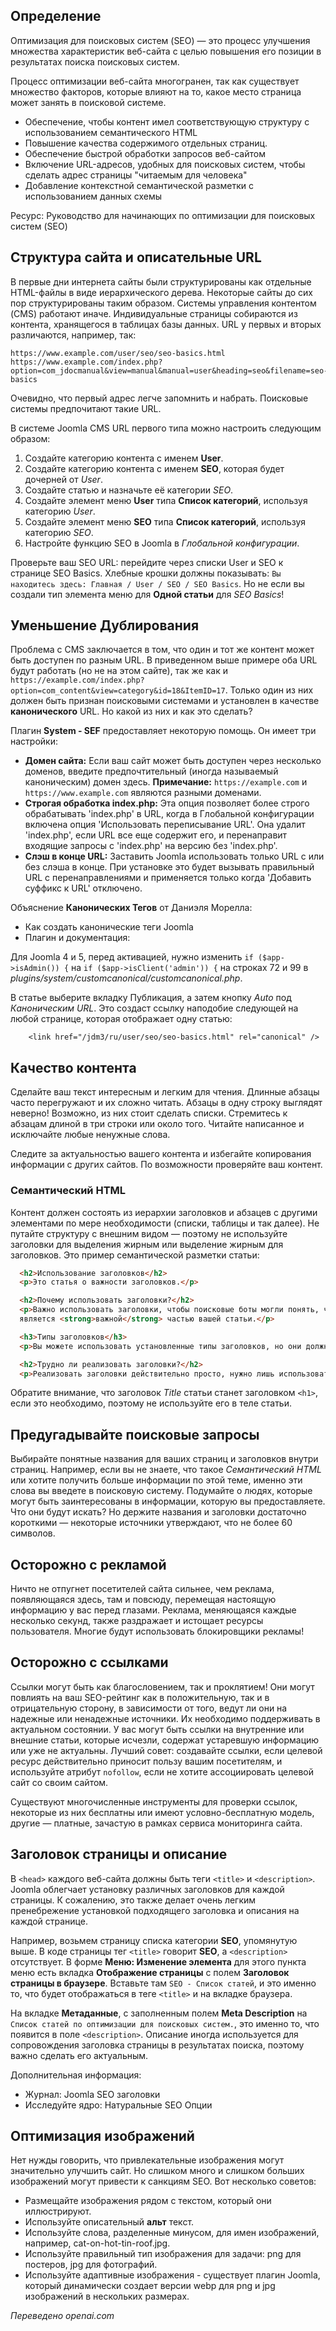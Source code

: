 <!-- Filename: jdocmanual?manual=user&heading=seo&filename=seo-basics.md / Display title: Основы SEO  -->

## Определение

Оптимизация для поисковых систем (SEO) — это процесс улучшения множества характеристик веб-сайта с целью повышения его позиции в результатах поиска поисковых систем.

Процесс оптимизации веб-сайта многогранен, так как существует множество факторов, которые влияют на то, какое место страница может занять в поисковой системе.

- Обеспечение, чтобы контент имел соответствующую структуру с использованием семантического HTML
- Повышение качества содержимого отдельных страниц.
- Обеспечение быстрой обработки запросов веб-сайтом
- Включение URL-адресов, удобных для поисковых систем, чтобы сделать адрес страницы "читаемым для человека"
- Добавление контекстной семантической разметки с использованием данных схемы

Ресурс: Руководство для начинающих по оптимизации для поисковых систем (SEO)

## Структура сайта и описательные URL

В первые дни интернета сайты были структурированы как отдельные HTML-файлы в виде иерархического дерева. Некоторые сайты до сих пор структурированы таким образом. Системы управления контентом (CMS) работают иначе. Индивидуальные страницы собираются из контента, хранящегося в таблицах базы данных. URL у первых и вторых различаются, например, так:
```
https://www.example.com/user/seo/seo-basics.html
https://www.example.com/index.php?option=com_jdocmanual&view=manual&manual=user&heading=seo&filename=seo-basics
```
Очевидно, что первый адрес легче запомнить и набрать. Поисковые системы предпочитают такие URL.

В системе Joomla CMS URL первого типа можно настроить следующим образом:

1. Создайте категорию контента с именем **User**.
2. Создайте категорию контента с именем **SEO**, которая будет дочерней от *User*.
3. Создайте статью и назначьте её категории *SEO*.
4. Создайте элемент меню **User** типа **Список категорий**, используя категорию *User*.
5. Создайте элемент меню **SEO** типа **Список категорий**, используя категорию *SEO*.
6. Настройте функцию SEO в Joomla в *Глобальной конфигурации*.

Проверьте ваш SEO URL: перейдите через списки User и SEO к странице SEO Basics. Хлебные крошки должны показывать: `Вы находитесь здесь: Главная / User / SEO / SEO Basics`. Но не если вы создали тип элемента меню для **Одной статьи** для *SEO Basics*!  

## Уменьшение Дублирования

Проблема с CMS заключается в том, что один и тот же контент может быть доступен по разным URL. В приведенном выше примере оба URL будут работать (но не на этом сайте), так же как и `https://example.com/index.php?option=com_content&view=category&id=18&ItemID=17`. Только один из них должен быть признан поисковыми системами и установлен в качестве **канонического** URL. Но какой из них и как это сделать?

Плагин **System - SEF** предоставляет некоторую помощь. Он имеет три настройки:

* **Домен сайта:** Если ваш сайт может быть доступен через несколько доменов, введите предпочтительный (иногда называемый каноническим) домен здесь. **Примечание:** `https://example.com` и `https://www.example.com` являются разными доменами.
* **Строгая обработка index.php:** Эта опция позволяет более строго обрабатывать 'index.php' в URL, когда в Глобальной конфигурации включена опция 'Использовать переписывание URL'. Она удалит 'index.php', если URL все еще содержит его, и перенаправит входящие запросы с 'index.php' на версию без 'index.php'.
* **Слэш в конце URL:** Заставить Joomla использовать только URL с или без слэша в конце. При установке это будет вызывать правильный URL с перенаправлениями и применяется только когда 'Добавить суффикс к URL' отключено.

Объяснение **Канонических Тегов** от Даниэля Морелла:

* Как создать канонические теги Joomla
* Плагин и документация:

Для Joomla 4 и 5, перед активацией, нужно изменить `if ($app->isAdmin()) {` на `if ($app->isClient('admin')) {` на строках 72 и 99 в *plugins/system/customcanonical/customcanonical.php*.

В статье выберите вкладку Публикация, а затем кнопку *Auto* под *Каноническим URL*. Это создаст ссылку наподобие следующей на любой странице, которая отображает одну статью:
```
	<link href="/jdm3/ru/user/seo/seo-basics.html" rel="canonical" />
```

## Качество контента

Сделайте ваш текст интересным и легким для чтения. Длинные абзацы часто перегружают и их сложно читать. Абзацы в одну строку выглядят неверно! Возможно, из них стоит сделать списки. Стремитесь к абзацам длиной в три строки или около того. Читайте написанное и исключайте любые ненужные слова.

Следите за актуальностью вашего контента и избегайте копирования информации с других сайтов. По возможности проверяйте ваш контент.

### Семантический HTML

Контент должен состоять из иерархии заголовков и абзацев с другими элементами по мере необходимости (списки, таблицы и так далее). Не путайте структуру с внешним видом — поэтому не используйте заголовки для выделения жирным или выделение жирным для заголовков. Это пример семантической разметки статьи:

```html
  <h2>Использование заголовков</h2>
  <p>Это статья о важности заголовков.</p>

  <h2>Почему использовать заголовки?</h2>
  <p>Важно использовать заголовки, чтобы поисковые боты могли понять, что
  является <strong>важной</strong> частью вашей статьи.</p>

  <h3>Типы заголовков</h3>
  <p>Вы можете использовать установленные типы заголовков, но они должны быть упорядочены и структурированы в пределах вашей страницы. H1 будет заголовком страницы, вставленным Joomla, с использованием H2 для подзаголовков страницы. Любые заголовки внутри ваших подзаголовков должны каскадироваться, используя H3, H4 и H5 по мере необходимости.</p>

  <h2>Трудно ли реализовать заголовки?</h2>
  <p>Реализовать заголовки действительно просто, нужно лишь использовать соответствующий HTML-код.</p>
```
Обратите внимание, что заголовок *Title* статьи станет заголовком `<h1>`, если это необходимо, поэтому не используйте его в теле статьи.

## Предугадывайте поисковые запросы

Выбирайте понятные названия для ваших страниц и заголовков внутри страниц. Например, если вы не знаете, что такое *Семантический HTML* или хотите получить больше информации по этой теме, именно эти слова вы введете в поисковую систему. Подумайте о людях, которые могут быть заинтересованы в информации, которую вы предоставляете. Что они будут искать? Но держите названия и заголовки достаточно короткими — некоторые источники утверждают, что не более 60 символов.

## Осторожно с рекламой

Ничто не отпугнет посетителей сайта сильнее, чем реклама, появляющаяся здесь, там и повсюду, перемещая настоящую информацию у вас перед глазами. Реклама, меняющаяся каждые несколько секунд, также раздражает и истощает ресурсы пользователя. Многие будут использовать блокировщики рекламы!

## Осторожно с ссылками

Ссылки могут быть как благословением, так и проклятием! Они могут повлиять на ваш SEO-рейтинг как в положительную, так и в отрицательную сторону, в зависимости от того, ведут ли они на надежные или ненадежные источники. Их необходимо поддерживать в актуальном состоянии. У вас могут быть ссылки на внутренние или внешние статьи, которые исчезли, содержат устаревшую информацию или уже не актуальны. Лучший совет: создавайте ссылки, если целевой ресурс действительно приносит пользу вашим посетителям, и используйте атрибут `nofollow`, если не хотите ассоциировать целевой сайт со своим сайтом.

Существуют многочисленные инструменты для проверки ссылок, некоторые из них бесплатны или имеют условно-бесплатную модель, другие — платные, зачастую в рамках сервиса мониторинга сайта.

## Заголовок страницы и описание

В `<head>` каждого веб-сайта должны быть теги `<title>` и `<description>`. Joomla облегчает установку различных заголовков для каждой страницы. К сожалению, это также делает очень легким пренебрежение установкой подходящего заголовка и описания на каждой странице.

Например, возьмем страницу списка категории **SEO**, упомянутую выше. В коде страницы тег `<title>` говорит **SEO**, а `<description>` отсутствует. В форме **Меню: Изменение элемента** для этого пункта меню есть вкладка **Отображение страницы** с полем **Заголовок страницы в браузере**. Вставьте там `SEO - Список статей`, и это именно то, что будет отображаться в теге `<title>` и на вкладке браузера.

На вкладке **Метаданные**, с заполненным полем **Meta Description** на `Список статей по оптимизации для поисковых систем.`, это именно то, что появится в поле `<description>`. Описание иногда используется для сопровождения заголовка страницы в результатах поиска, поэтому важно сделать его актуальным.

Дополнительная информация:
* Журнал: Joomla SEO заголовки
* Исследуйте ядро: Натуральные SEO Опции

## Оптимизация изображений

Нет нужды говорить, что привлекательные изображения могут значительно улучшить сайт. Но слишком много и слишком больших изображений могут привести к санкциям SEO. Вот несколько советов:

* Размещайте изображения рядом с текстом, который они иллюстрируют.
* Используйте описательный **альт** текст.
* Используйте слова, разделенные минусом, для имен изображений, например, cat-on-hot-tin-roof.jpg.
* Используйте правильный тип изображения для задачи: png для постеров, jpg для фотографий.
* Используйте адаптивные изображения - существует плагин Joomla, который динамически создает версии webp для png и jpg изображений в нескольких размерах.

*Переведено openai.com*


